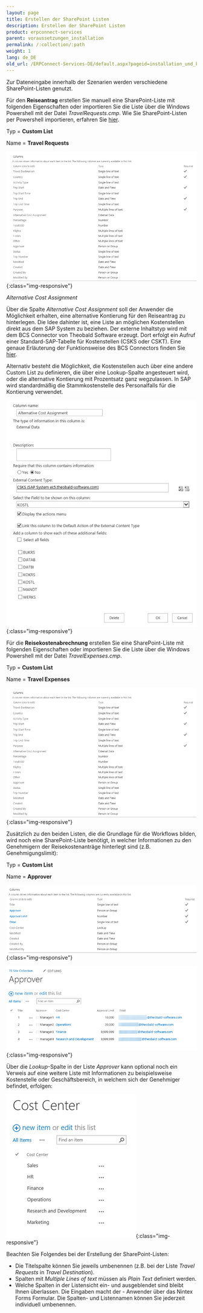 ```yaml
---
layout: page
title: Erstellen der SharePoint Listen
description: Erstellen der SharePoint Listen
product: erpconnect-services
parent: voraussetzungen_installation
permalink: /:collection/:path
weight: 1
lang: de_DE
old_url: /ERPConnect-Services-DE/default.aspx?pageid=installation_und_konfiguration
---
```


Zur Dateneingabe innerhalb der Szenarien werden verschiedene SharePoint-Listen genutzt.

Für den **Reiseantrag** erstellen Sie manuell eine SharePoint-Liste mit folgenden Eigenschaften oder importieren Sie die Liste über die Windows Powershell mit der Datei *TravelRequests.cmp*. Wie Sie SharePoint-Listen per Powershell importieren, erfahren Sie [hier](https://docs.microsoft.com/de-de/SharePoint/administration/import-a-list-or-document-library).

Typ = **Custom List**

Name = **Travel Requests**

![ECS-Nintex-TravelScenarios4](/img/content/ECS-Nintex-TravelScenarios4.png){:class="img-responsive"}

*Alternative Cost Assignment*

Über die Spalte *Alternative Cost Assignment* soll der Anwender die Möglichkeit erhalten, eine alternative Kontierung für den Reiseantrag zu hinterlegen. Die Idee dahinter ist, eine Liste an möglichen Kostenstellen direkt aus dem SAP System zu beziehen. Der externe Inhaltstyp wird mit dem BCS Connector von Theobald Software erzeugt. Dort erfolgt ein Aufruf einer Standard-SAP-Tabelle für Kostenstellen (CSKS oder CSKT). Eine genaue Erläuterung der Funktionsweise des BCS Connectors finden Sie [hier](../../../../../ecs-de/bcs-connector). 

Alternativ besteht die Möglichkeit, die Kostenstellen auch über eine andere Custom List zu definieren, die über eine Lookup-Spalte angesteuert wird, oder die alternative Kontierung mit Prozentsatz ganz wegzulassen. In SAP wird standardmäßig die Stammkostenstelle des Personalfalls für die Kontierung verwendet. 


![ECS-Nintex-TravelScenarios3](/img/content/ECS-Nintex-TravelScenarios3.png){:class="img-responsive"}

Für die **Reisekostenabrechnung** erstellen Sie eine SharePoint-Liste mit folgenden Eigenschaften oder importieren Sie die Liste über die Windows Powershell mit der Datei *TravelExpenses.cmp*.  


Typ = **Custom List**

Name = **Travel Expenses** 

![ECS-Nintex-TravelScenarios4](/img/content/ECS-Nintex-TravelScenarios4.png){:class="img-responsive"}

Zusätzlich zu den beiden Listen, die die Grundlage für die Workflows bilden, wird noch eine SharePoint-Liste benötigt, in welcher Informationen zu den Genehmigern der Reisekostenanträge hinterlegt sind (z.B. Genehmigungslimit):

Typ = **Custom List**

Name = **Approver**

![ECS-Nintex-TravelScenarios12](/img/content/ECS-Nintex-TravelScenarios12.png){:class="img-responsive"}

![ECS-Nintex-TravelScenarios11](/img/content/ECS-Nintex-TravelScenarios11.png){:class="img-responsive"}

Über die *Lookup*-Spalte in der Liste *Approver* kann optional noch ein Verweis auf eine weitere Liste mit Informationen zu beispielsweise Kostenstelle oder Geschäftsbereich, in welchem sich der Genehmiger befindet, erfolgen:

![ECS-Nintex-TravelScenarios13](/img/content/ECS-Nintex-TravelScenarios13.png){:class="img-responsive"}

Beachten Sie Folgendes bei der Erstellung der SharePoint-Listen:

- Die Titelspalte können Sie jeweils umbenennen (z.B. bei der Liste *Travel Requests* in *Travel Destination*).
- Spalten mit *Multiple Lines of text* müssen als *Plain Text* definiert werden.
- Welche Spalten in der Listensicht ein- und ausgeblendet sind bleibt Ihnen überlassen. Die Eingaben macht der - Anwender über das Nintex Forms Formular.
Die Spalten- und Listennamen können Sie jederzeit individuell umbenennen.
